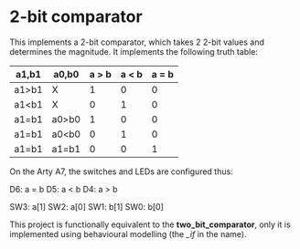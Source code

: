# 2-bit comparator

This implements a 2-bit comparator, which takes 2 2-bit values and determines
the magnitude.  It implements the following truth table:

| a1,b1 | a0,b0 | a > b | a < b | a = b |
|-------|-------|-------|-------|-------|
| a1>b1 |   X   |   1   |   0   |   0   |
| a1<b1 |   X   |   0   |   1   |   0   |
| a1=b1 | a0>b0 |   1   |   0   |   0   |
| a1=b1 | a0<b0 |   0   |   1   |   0   |
| a1=b1 | a1=b1 |   0   |   0   |   1   |

On the Arty A7, the switches and LEDs are configured thus:

D6: a = b
D5: a < b
D4: a > b

SW3: a[1]
SW2: a[0]
SW1: b[1]
SW0: b[0]

This project is functionally equivalent to the **two_bit_comparator**, only
it is implemented using behavioural modelling (the *_if* in the name).
